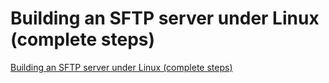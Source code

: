 # Building an SFTP server under Linux (complete steps)
[Building an SFTP server under Linux (complete steps)](https://aiwithcloud.com/2022/09/15/building_an_sftp_server_under_linux_complete_steps/)